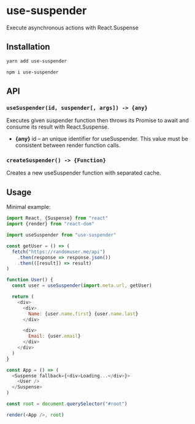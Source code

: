 # use-suspender

Execute asynchronous actions with React.Suspense

## Installation

```sh
yarn add use-suspender
```

```sh
npm i use-suspender
```

## API

### `useSuspender(id, suspender[, args]) -> {any}`

Executes given suspender function then throws its Promise
to await and consume its result with React.Suspense.

- **{any}** id – an unique identifier for useSuspender.
  This value must be consistent between render function calls.

### `createSuspender() -> {Function}`

Creates a new useSuspender function with separated cache.

## Usage

Minimal example:

```js
import React, {Suspense} from "react"
import {render} from "react-dom"

import useSuspender from "use-suspender"

const getUser = () => (
  fetch("https://randomuser.me/api")
    .then(response => response.json())
    .then(([result]) => result)
)

function User() {
  const user = useSuspender(import.meta.url, getUser)

  return (
    <div>
      <div>
        Name: {user.name.first} {user.name.last}
      </div>

      <div>
        Email: {user.email}
      </div>
    </div>
  )
}

const App = () => (
  <Suspense fallback={<div>Loading...</div>}>
    <User />
  </Suspense>
)

const root = document.querySelector("#root")

render(<App />, root)
```
